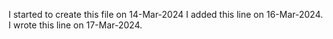 I started to create this file on 14-Mar-2024
I added this line on 16-Mar-2024.
I wrote this line on 17-Mar-2024.
